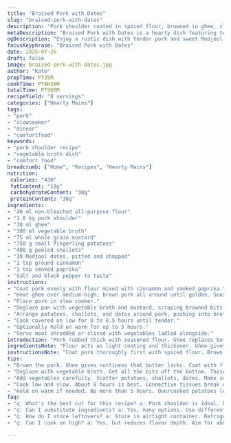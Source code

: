 ```yaml
---
title: "Braised Pork with Dates"
slug: "braised-pork-with-dates"
description: "Pork shoulder coated in spiced flour, browned in ghee, slow-cooked with broth and grainy mustard. Baby fingerling potatoes, whole peeled shallots, and chopped Medjool dates added later for sweetness and texture. Long slow cook yields tender meat and melded flavors. Slight adjustments in timing and ingredient portions for unique depth. Replaces butter with ghee for nuttier base; swaps chicken broth with vegetable broth; adds cinnamon and smoked paprika for warmth and smoke. Layered flavors, rustic style. Serve with crusty bread or simple salad."
metaDescription: "Braised Pork with Dates is a hearty dish featuring tender pork shoulder cooked with vegetables and sweet dates for a delightful flavor blend"
ogDescription: "Enjoy a rustic dish with tender pork and sweet Medjool dates slow-cooked for bold flavors. Perfect for chilly evenings."
focusKeyphrase: "Braised Pork with Dates"
date: 2025-07-26
draft: false
image: braised-pork-with-dates.jpg
author: "Kate"
prepTime: PT35M
cookTime: PT8H30M
totalTime: PT9H5M
recipeYield: "8 servings"
categories: ["Hearty Mains"]
tags:
- "pork"
- "slowcooker"
- "dinner"
- "comfortfood"
keywords:
- "pork shoulder recipe"
- "vegetable broth dish"
- "comfort food"
breadcrumb: ["Home", "Recipes", "Hearty Mains"]
nutrition: 
 calories: "430"
 fatContent: "18g"
 carbohydrateContent: "30g"
 proteinContent: "38g"
ingredients:
- "40 ml non-bleached all-purpose flour"
- "1.8 kg pork shoulder"
- "30 ml ghee"
- "300 ml vegetable broth"
- "75 ml whole grain mustard"
- "750 g small fingerling potatoes"
- "400 g peeled shallots"
- "10 Medjool dates, pitted and chopped"
- "1 tsp ground cinnamon"
- "1 tsp smoked paprika"
- "Salt and black pepper to taste"
instructions:
- "Coat pork evenly with flour mixed with cinnamon and smoked paprika."
- "Heat ghee over medium-high; brown pork all around until golden. Season with salt and pepper."
- "Place pork in slow cooker."
- "Deglaze pan with vegetable broth and mustard, scraping browned bits. Pour over pork."
- "Arrange potatoes, shallots, and dates around pork, pushing into broth."
- "Cook covered on low for 8 to 8.5 hours until tender."
- "Optionally hold on warm for up to 5 hours."
- "Serve meat shredded or sliced with vegetables ladled alongside."
introduction: "Pork rubbed thick with seasoned flour. Ghee replaces butter, richer, nuttier fat. Seeded dates diced and scattered around for bursts of caramel sweetness. Small fingerling potatoes soak up all juices. Shallots peeled but whole, soften and sweeten alongside. Long slow cook transforms shoulder into tender pull-apart meat. Broth and grainy mustard create sharp, savory liquid. Smoked paprika and cinnamon tweak the flavor—warmth, earthiness, a hint of spice. Vegetable broth replaces chicken to lighten. Time stretched slightly. All components mingle in one pot. Balanced rustic meal. Simple technique, layered notes. Works well any chilly evening."
ingredientsNote: "Flour acts as light coating and thickener. Ghee gives nutty depth, last-minute swap for butter avoids lactose but keeps richness. Vegetable broth cleaner flavor than chicken, pairs well with smoky paprika and cinnamon—both subtle but noticeable. Dates swell during cooking, sweet contrast essential here. Potatoes small and waxy to hold together. Shallots whole for texture; peeling tedious but worth it. Cinnamon and smoked paprika added to flour for even flavor distribution. Adjust salt at end due to broth saltiness. Meat shoulder best for slow cooking, fat renders well."
instructionsNote: "Coat pork thoroughly first with spiced flour. Brown well in ghee to lock flavors and color. Deglazing pan captures all browned bits, key depth layer. Pour broth-mustard mix over pork in cooker before adding veggies. Scatter potatoes, shallots, dates around meat so everything cooks evenly in same liquid bath. Low slow cook for about 8 hours lets connective tissues break down. Hold on warm if needed, but no more than 5 hours to avoid overcooking potatoes. Serve with liquid spooned over. Meat texture should be fork-tender but still sliceable if desired. Important to use slow cooker with sealed lid to retain moisture."
tips:
- "Brown the pork. Ghee gives nuttiness that butter lacks. Coat with flour, cinnamon, smoked paprika. Lock in flavors. Don't rush. This step matters."
- "Deglaze with vegetable broth. Get all the bits off the bottom. Those bits carry flavors. Scrape well. Mix in mustard. Use whole grain for texture."
- "Add vegetables carefully. Scatter potatoes, shallots, dates. Make sure they are submerged. Everything cooks together. This mixes flavors. Even cooking is key."
- "Cook low and slow. About 8 hours is best. Connective tissues break down. Result? Tender meat. Don't open lid often. Keep the moisture locked in."
- "Hold on warm if needed. No more than 5 hours. Overcooked potatoes lose texture. Meat should be tender, sliceable. Balance is critical."
faq:
- "q: What's the best cut for this recipe? a: Pork shoulder is ideal. Fat renders well. Results in tender texture. Other cuts? Try pork butt or chuck."
- "q: Can I substitute ingredients? a: Yes, many options. Use different veggies, like carrots or turnips. Swap ghee for oil. But flavors can change."
- "q: How do I store leftovers? a: Store in airtight container. Refrigerate for 3-4 days. Can freeze too. But potatoes may change texture. Use within a month."
- "q: Can I cook on high? a: Yes, but reduces flavor depth. Aim for about 4-5 hours on high. Watch closely. Not ideal but works in a pinch."

---
```

